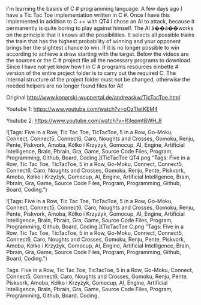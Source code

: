 I'm learning the basics of C # programming language. A few days ago I have a Tic Tac Toe implementation written in C #. Once I have this implemented in addition to C ++ with QT4 I chose an AI to attack, because it permanently is quite boring to play against himself. The AI â��â��works on the principle that it knows all the possibilities. It selects all possible trains the train that has the highest probability of winning and your opponent brings her the slightest chance to win. If it is no longer possible to win according to achieve a draw starting with the target. Below the videos are the sources or the C # project file all the necessary programs to download. Since I have not yet know how I in C # programs resources einbette # version of the entire project folder is to carry out the required C. The internal structure of the project folder must not be changed, otherwise the needed helpers are no longer found files for AI!

Original http://www.konarski-wuppertal.de/andreaskw/TicTacToe.html

Youtube 1: https://www.youtube.com/watch?v=oOzTletKEM4

Youtube 2: https://www.youtube.com/watch?v=R3epmtBWH_8

![Tags: Five in a Row, Tic Tac Toe, TicTacToe, 5 in a Row, Go-Moku, Connect, Connect5, Connect6, Caro, Noughts and Crosses, Gomoku, Renju, Pente, Piskvork, Amoba, Kółko i Krzyżyk, Gomocup, AI, Engine, Artificial Intelligence, Brain, Pbrain, Gra, Game, Source Code Files, Program, Programming, Github, Board, Coding.](TicTacToe QT4.png "Tags: Five in a Row, Tic Tac Toe, TicTacToe, 5 in a Row, Go-Moku, Connect, Connect5, Connect6, Caro, Noughts and Crosses, Gomoku, Renju, Pente, Piskvork, Amoba, Kółko i Krzyżyk, Gomocup, AI, Engine, Artificial Intelligence, Brain, Pbrain, Gra, Game, Source Code Files, Program, Programming, Github, Board, Coding.")

![Tags: Five in a Row, Tic Tac Toe, TicTacToe, 5 in a Row, Go-Moku, Connect, Connect5, Connect6, Caro, Noughts and Crosses, Gomoku, Renju, Pente, Piskvork, Amoba, Kółko i Krzyżyk, Gomocup, AI, Engine, Artificial Intelligence, Brain, Pbrain, Gra, Game, Source Code Files, Program, Programming, Github, Board, Coding.](TicTacToe C.png "Tags: Five in a Row, Tic Tac Toe, TicTacToe, 5 in a Row, Go-Moku, Connect, Connect5, Connect6, Caro, Noughts and Crosses, Gomoku, Renju, Pente, Piskvork, Amoba, Kółko i Krzyżyk, Gomocup, AI, Engine, Artificial Intelligence, Brain, Pbrain, Gra, Game, Source Code Files, Program, Programming, Github, Board, Coding.")

Tags: Five in a Row, Tic Tac Toe, TicTacToe, 5 in a Row, Go-Moku, Connect, Connect5, Connect6, Caro, Noughts and Crosses, Gomoku, Renju, Pente, Piskvork, Amoba, Kółko i Krzyżyk, Gomocup, AI, Engine, Artificial Intelligence, Brain, Pbrain, Gra, Game, Source Code Files, Program, Programming, Github, Board, Coding.

